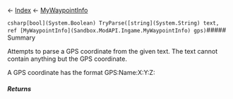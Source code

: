 ← [Index](Api-Index) ← [MyWaypointInfo](Sandbox.ModAPI.Ingame.MyWaypointInfo)

```csharp[bool](System.Boolean) TryParse([string](System.String) text, ref [MyWaypointInfo](Sandbox.ModAPI.Ingame.MyWaypointInfo) gps)```##### Summary

Attempts to parse a GPS coordinate from the given text. The text cannot contain anything but the GPS coordinate.  
  
A GPS coordinate has the format GPS:Name:X:Y:Z:

##### Returns



